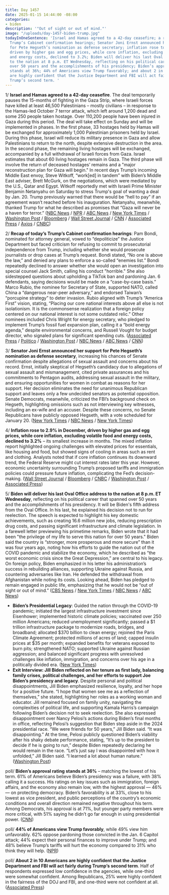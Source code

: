 ```yaml
---
title: Day 1457
date: 2025-01-15 14:44:00 -08:00
categories:
- biden
description: '"Out of sight or out of mind."'
image: "/uploads/day-1457-biden-trump.jpg"
todayInOneSentence: 'Israel and Hamas agreed to a 42-day ceasefire; a recap of today’s
  Trump’s Cabinet confirmation hearings; Senator Joni Ernst announced her support
  for Pete Hegseth’s nomination as defense secretary; inflation rose to 2.9% in December,
  driven by higher gas and egg prices, while core inflation, excluding volatile food
  and energy costs, declined to 3.2%; Biden will deliver his last Oval Office address
  to the nation at 8 p.m. ET Wednesday, reflecting on his political career that spanned
  over 50 years and the accomplishments of his presidency; Biden’s approval rating
  stands at 36%; 44% of Americans view Trump favorably; and about 2 in 10 Americans
  are highly confident that the Justice Department and FBI will act fairly during
  Trump’s second term. '
---
```


1/ **Israel and Hamas agreed to a 42-day ceasefire**. The deal temporarily pauses the 15-months of fighting in the Gaza Strip, where Israeli forces have killed at least 46,500 Palestinians – mostly civilians – in response to the Hamas-led October 7 terror attack, which left around 1,200 dead and some 250 people taken hostage. Over 110,200 people have been injured in Gaza during this period. The deal will take effect on Sunday and will be implemented in phases. In the first phase, 33 hostages held by Hamas will be exchanged for approximately 1,000 Palestinian prisoners held by Israel. During this phase, Israel will reduce its military presence in Gaza and allow Palestinians to return to the north, despite extensive destruction in the area. In the second phase, the remaining living hostages will be exchanged, accompanied by a full withdrawal of Israeli forces from Gaza. Israel estimates that about 60 living hostages remain in Gaza. The third phase will involve the return of deceased hostages’ remains and a "major reconstruction plan for Gaza will begin." In recent days Trump’s incoming Middle East envoy, Steve Witkoff, “work[ed] in tandem” with Biden’s Middle East adviser, Brett McGurk, on the negotiations, which were mediated by the U.S., Qatar and Egypt. Witkoff reportedly met with Israeli Prime Minister Benjamin Netanyahu on Saturday to stress Trump's goal of wanting a deal by Jan. 20. Trump previously warned that there would be “hell to pay” if an agreement wasn’t reached before his inauguration. Netanyahu, meanwhile, thanked Trump for what he described as promises that “Gaza will never be a haven for terror.” ([NBC News](https://www.nbcnews.com/news/world/ceasefire-israel-hamas-gaza-palestinians-rcna160847) / [NPR](https://www.npr.org/2025/01/15/g-s1-42883/ceasefire-israel-hamas-gaza-hostage-release) / [ABC News](https://abcnews.go.com/International/ceasefire-deal-reached-israel-hamas/story?id=106870619) / [New York Times](https://www.nytimes.com/live/2025/01/15/world/israel-hamas-cease-fire-deal-gaza) / [Washington Post](https://www.washingtonpost.com/world/2025/01/15/israel-war-gaza-ceasefire-hostages-news-hamas/) / [Bloomberg](https://www.bloomberg.com/news/articles/2025-01-15/israel-hamas-agree-gaza-ceasefire-deal-in-wind-down-of-war) / [Wall Street Journal](https://www.wsj.com/world/middle-east/israel-hamas-ceasefire-deal-gaza-hostage-release-cdf9ba32) / [CNN](https://www.cnn.com/world/live-news/israel-hamas-gaza-ceasefire-hostages-01-15-24) / [Associated Press](https://apnews.com/live/israel-hamas-ceasefire-updates) / [Axios](https://www.axios.com/2025/01/15/gaza-hostage-ceasefire-deal-israel-hamas) / [CNBC](https://www.cnbc.com/2025/01/15/israel-hamas-ceasefire-hostage-deal-agreed-to-in-principle.html)) 

2/ **Recap of today’s Trump’s Cabinet confirmation hearings**: Pam Bondi, nominated for attorney general, vowed to “depoliticize” the Justice Department but faced criticism for refusing to commit to prosecutorial independence from Trump, including whether she would prosecute journalists or drop cases at Trump’s request. Bondi stated, “No one is above the law,” and denied any plans to enforce a so-called “enemies list.” Bondi repeatedly declined to answer whether she would open an investigation into special counsel Jack Smith, calling his conduct "horrible." She also sidestepped questions about upholding a TikTok ban and pardoning Jan. 6 defendants, saying decisions would be made on a “case-by-case basis.” Marco Rubio, the nominee for Secretary of State, supported NATO, called China a “dangerous near-peer adversary,” and endorsed Taiwan’s “porcupine strategy” to deter invasion. Rubio aligned with Trump’s “America First” vision, stating, “Placing our core national interests above all else is not isolationism. It is the commonsense realization that a foreign policy centered on our national interest is not some outdated relic.” Other nominees included Chris Wright for energy secretary, who pledged to implement Trump’s fossil fuel expansion plan, calling it a “bold energy agenda,” despite environmental concerns, and Russell Vought for budget director, who signaled plans for significant spending cuts. ([Associated Press](https://apnews.com/live/senate-hearings-trump-cabinet-nominees-day-2) / [Politico](https://www.politico.com/live-updates/2025/01/15/congress) / [Washington Post](https://www.washingtonpost.com/politics/2025/01/15/senate-confirmation-hearings-marco-rubio-pam-bondi/) / [NBC News](https://www.nbcnews.com/politics/congress/live-blog/-trump-transition-senate-confirmation-hearings-live-updates-rcna186868) / [ABC News](https://abcnews.go.com/Politics/live-updates/bondi-hearing-live-updates-trumps-attorney-general-pick/?id=117680179) / [CNN](https://www.cnn.com/politics/live-news/trump-cabinet-confirmation-hearings-01-15-25/index.html))

3/ **Senator Joni Ernst announced her support for Pete Hegseth’s nomination as defense secretary**, increasing his chances of Senate confirmation despite allegations of sexual assault and concerns about his record. Ernst, initially skeptical of Hegseth’s candidacy due to allegations of sexual assault and mismanagement, cited private assurances and his commitments to Pentagon audits, addressing sexual assault in the military, and ensuring opportunities for women in combat as reasons for her support. Her decision eliminates the need for unanimous Republican support and leaves only a few undecided senators as potential opposition. Senate Democrats, meanwhile, criticized the FBI’s background check on Hegseth, highlighting omissions such as not interviewing key witnesses, including an ex-wife and an accuser. Despite these concerns, no Senate Republicans have publicly opposed Hegseth, with a vote scheduled for January 20. ([New York Times](https://www.nytimes.com/2025/01/14/us/politics/joni-ernst-pete-hegseth-confirmation.html) / [NBC News](https://www.nbcnews.com/politics/congress/joni-ernst-says-will-support-pete-hegseths-nomination-defense-secretar-rcna187717) / [New York Times](https://www.nytimes.com/2025/01/14/us/fbi-pete-hegseth-background-check.html))

4/ **Inflation rose to 2.9% in December, driven by higher gas and egg prices, while core inflation, excluding volatile food and energy costs, declined to 3.2%** – its smallest increase in months. The mixed inflation report highlighted ongoing challenges with elevated prices for essentials, like housing and food, but showed signs of cooling in areas such as rent and clothing. Analysts noted that if core inflation continues its downward trend, the Federal Reserve might cut interest rates later this year. However, economic uncertainty surrounding Trump’s proposed tariffs and immigration policies could pressure future inflation, complicating the Fed’s decision-making. ([Wall Street Journal](https://www.wsj.com/economy/central-banking/cpi-report-inflation-december-interest-rate-0347479e) / [Bloomberg](https://www.bloomberg.com/news/articles/2025-01-15/us-core-cpi-eases-to-0-2-after-months-of-firm-inflation) / [CNBC](https://www.cnbc.com/2025/01/15/cpi-inflation-december-2024-.html) / [Washington Post](https://www.washingtonpost.com/business/2025/01/15/december-cpi-data/) / [Associated Press](https://apnews.com/article/inflation-economy-jobs-federal-reserve-2d6a4d1c31b37fa2d060c466472a8ca1))

5/ **Biden will deliver his last Oval Office address to the nation at 8 p.m. ET Wednesday**, reflecting on his political career that spanned over 50 years and the accomplishments of his presidency. It will be Biden's fifth address from the Oval Office. In his last, he explained his decision not to run for reelection. The speech is expected to highlight his key domestic achievements, such as creating 16.6 million new jobs, reducing prescription drug costs, and passing significant infrastructure and climate legislation. In a farewell letter previewing his primetime remarks, Biden wrote that it had been "the privilege of my life to serve this nation for over 50 years." Biden said the country is “stronger, more prosperous and more secure” than it was four years ago, noting how his efforts to guide the nation out of the COVID pandemic and stabilize the economy, which he described as “the worst economic crisis since the Great Depression,” are central to his legacy. On foreign policy, Biden emphasized in his letter his administration’s success in rebuilding alliances, supporting Ukraine against Russia, and countering adversaries like Iran. He defended the withdrawal from Afghanistan while noting its costs. Looking ahead, Biden has pledged to remain engaged in public life, emphasizing that he would not be “out of sight or out of mind.” ([CBS News](https://www.cbsnews.com/news/biden-primetime-farewell-address/) / [New York Times](https://www.nytimes.com/2025/01/15/us/politics/biden-farewell-address.html) / [NBC News](https://www.nbcnews.com/politics/joe-biden/joe-biden-farewell-speech-oval-office-primetime-wednesday-rcna187725) / [ABC News](https://abcnews.go.com/Politics/biden-prime-time-bid-farewell-nation-trump-prepares/story?id=117675119))

* **Biden’s Presidential Legacy**: Guided the nation through the COVID-19 pandemic; initiated the largest infrastructure investment since Eisenhower; implemented historic climate policies; vaccinated over 250 million Americans; reduced unemployment significantly; passed a $1 trillion infrastructure package to modernize roads, bridges, and broadband; allocated $370 billion to clean energy; rejoined the Paris Climate Agreement; protected millions of acres of land; capped insulin prices at $35 per month; expanded benefits for veterans exposed to burn pits; strengthened NATO; supported Ukraine against Russian aggression; and balanced significant progress with unresolved challenges like inflation, immigration, and concerns over his age in a politically divided era. ([New York Times](https://www.nytimes.com/2025/01/15/us/politics/biden-presidential-legacy-trump.html))
* **Exit Interview: Jill Biden reflected on her tenure as first lady, balancing family crises, political challenges, and her efforts to support Joe Biden’s presidency and legacy**. Despite personal and political disappointments, Jill Biden emphasized resilience, loyalty, and her hope for a positive future. “I hope that women see me as a reflection of themselves,” she stated, highlighting her roles as a working woman and educator. Jill remained focused on family unity, navigating the complexities of political life, and supporting Kamala Harris’s campaign following Biden’s decision not to seek reelection. She also expressed disappointment over Nancy Pelosi’s actions during Biden’s final months in office, reflecting Pelosi’s suggestion that Biden step aside in the 2024 presidential race. “We were friends for 50 years,” Jill Biden said. “It was disappointing.” At the time, Pelosi publicly questioned Biden’s viability after his shaky debate performance, stating, “It’s up to the president to decide if he is going to run,” despite Biden repeatedly declaring he would remain in the race. “Let’s just say I was disappointed with how it unfolded,” Jill Biden said. “I learned a lot about human nature.” ([Washington Post](https://www.washingtonpost.com/style/power/2025/01/15/jill-biden-interview-first-lady/))

poll/ **Biden’s approval rating stands at 36%** – matching the lowest of his term. 61% of Americans believe Biden’s presidency was a failure, with 38% calling it a success. His ratings on key issues such as immigration, foreign affairs, and the economy also remain low, with the highest approval — 46% — on protecting democracy. Biden’s favorability is at 33%, close to his lowest as vice president, and public perceptions of the country’s economic conditions and overall direction remained negative throughout his term. Among Democrats, his approval is at 71%, but younger party members were more critical, with 51% saying he didn’t go far enough in using presidential power. ([CNN](https://www.cnn.com/2025/01/15/politics/cnn-poll-biden-presidency/index.html))

poll/ **44% of Americans view Trump favorably**, while 49% view him unfavorably. 62% oppose pardoning those convicted in the Jan. 6 Capitol attack; 44% expect their personal finances to improve under Trump; and 48% believe Trump’s tariffs will hurt the economy compared to 31% who think they will help. ([NPR](https://www.npr.org/2025/01/15/nx-s1-5259893/poll-trump-immigration-economy-favorability))

poll/ **About 2 in 10 Americans are highly confident that the Justice Department and FBI will act fairly during Trump’s second term**. Half of respondents expressed low confidence in the agencies, while one-third were somewhat confident. Among Republicans, 25% were highly confident in the fairness of the DOJ and FBI, and one-third were not confident at all. ([Associated Press](https://apnews.com/article/trump-cabinet-hegseth-patel-bondi-gabbard-kennedy-0f6856a163b1e8eab517e80df28580a8))

